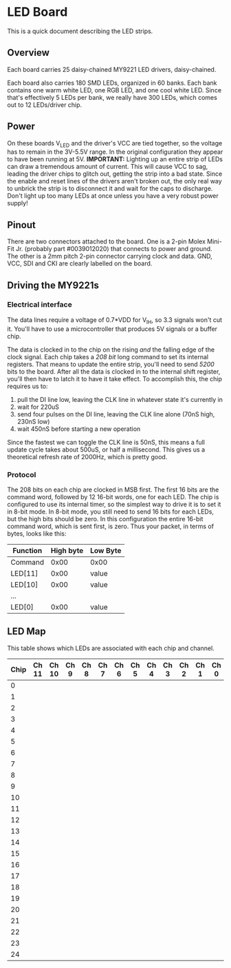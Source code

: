 # LED Board

This is a quick document describing the LED strips.

## Overview
Each board carries 25 daisy-chained MY9221 LED drivers, daisy-chained. 

Each board also carries 180 SMD LEDs, organized in 60 banks. Each bank contains one warm white LED, one RGB LED, and one cool white LED. Since that's effectively 5 LEDs per bank, 
we really have 300 LEDs, which comes out to 12 LEDs/driver chip.

## Power
On these boards V<sub>LED</sub> and the driver's VCC are tied together, so the voltage has to remain in the 3V-5.5V range. In the original configuration they appear to have been
running at 5V. 
**IMPORTANT:** Lighting up an entire strip of LEDs can draw a tremendous amount of current. This will cause VCC to sag, leading the driver chips to glitch out, getting the
strip into a bad state. Since the enable and reset lines of the drivers aren't broken out, the only real way to unbrick the strip is to disconnect it and wait for the caps
to discharge. Don't light up too many LEDs at once unless you have a very robust power supply!

## Pinout
There are two connectors attached to the board. One is a 2-pin Molex Mini-Fit Jr. (probably part #0039012020) that connects to power and ground. The other
is a 2mm pitch 2-pin connector carrying clock and data. GND, VCC, SDI and CKI are clearly labelled on the board.

## Driving the MY9221s

### Electrical interface
The data lines require a voltage of 0.7*VDD for V<sub>IH</sub>, so 3.3 signals won't cut it. You'll have to use a microcontroller that produces 5V signals or a buffer chip.

The data is clocked in to the chip on the rising *and* the falling edge of the clock signal. Each chip takes a *208 bit* long command to set its internal registers. That means
to update the entire strip, you'll need to send *5200* bits to the board. After all the data is clocked in to the internal shift register, you'll then have to latch it
to have it take effect. To accomplish this, the chip requires us to:
1. pull the DI line low, leaving the CLK line in whatever state it's currently in
2. wait for 220uS
3. send four pulses on the DI line, leaving the CLK line alone (70nS high, 230nS low)
4. wait 450nS before starting a new operation

Since the fastest we can toggle the CLK line is 50nS, this means a full update cycle takes about 500uS, or half a millisecond. This gives us a theoretical refresh rate of
2000Hz, which is pretty good.

### Protocol

The 208 bits on each chip are clocked in MSB first. The first 16 bits are the command word, followed by 12 16-bit words, one for each LED. 
The chip is configured to use its internal timer, so the simplest way to drive it is to set it in 8-bit mode. In 8-bit mode, you still need to send 16 bits 
for each LEDs, but the high bits should be zero. In this configuration the entire 16-bit command word, which is sent first, is zero. Thus your packet, in terms of bytes, 
looks like this:

| Function | High byte | Low Byte |
|----------|-----------|----------|
| Command  | 0x00      | 0x00     |
| LED[11]  | 0x00      | value    |
| LED[10]  | 0x00      | value    |
| ... |
| LED[0]  | 0x00      | value    |

## LED Map

This table shows which LEDs are associated with each chip and channel.

| Chip | Ch 11 | Ch 10 | Ch 9 | Ch 8 | Ch 7 | Ch 6 | Ch 5 | Ch 4 | Ch 3 | Ch 2 | Ch 1 | Ch 0 |
|------|-------|-------|------|------|------|------|------|------|------|------|------|------|
|    0 |       |       |      |      |      |      |      |      |      |      |      |      |
|    1 |       |       |      |      |      |      |      |      |      |      |      |      |
|    2 |       |       |      |      |      |      |      |      |      |      |      |      |
|    3 |       |       |      |      |      |      |      |      |      |      |      |      |
|    4 |       |       |      |      |      |      |      |      |      |      |      |      |
|    5 |       |       |      |      |      |      |      |      |      |      |      |      |
|    6 |       |       |      |      |      |      |      |      |      |      |      |      |
|    7 |       |       |      |      |      |      |      |      |      |      |      |      |
|    8 |       |       |      |      |      |      |      |      |      |      |      |      |
|    9 |       |       |      |      |      |      |      |      |      |      |      |      |
|   10 |       |       |      |      |      |      |      |      |      |      |      |      |
|   11 |       |       |      |      |      |      |      |      |      |      |      |      |
|   12 |       |       |      |      |      |      |      |      |      |      |      |      |
|   13 |       |       |      |      |      |      |      |      |      |      |      |      |
|   14 |       |       |      |      |      |      |      |      |      |      |      |      |
|   15 |       |       |      |      |      |      |      |      |      |      |      |      |
|   16 |       |       |      |      |      |      |      |      |      |      |      |      |
|   17 |       |       |      |      |      |      |      |      |      |      |      |      |
|   18 |       |       |      |      |      |      |      |      |      |      |      |      |
|   19 |       |       |      |      |      |      |      |      |      |      |      |      |
|   20 |       |       |      |      |      |      |      |      |      |      |      |      |
|   21 |       |       |      |      |      |      |      |      |      |      |      |      |
|   22 |       |       |      |      |      |      |      |      |      |      |      |      |
|   23 |       |       |      |      |      |      |      |      |      |      |      |      |
|   24 |       |       |      |      |      |      |      |      |      |      |      |      |



